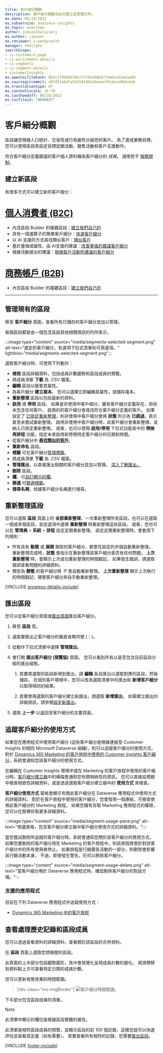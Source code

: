 ```yaml
---
title: 客戶細分概觀
description: 客戶細分概觀及如何建立並管理它們。
ms.date: 05/20/2022
ms.subservice: audience-insights
ms.topic: overview
author: JimsonChalissery
ms.author: jimsonc
ms.reviewer: v-wendysmith
manager: shellyha
searchScope:
- ci-customers-page
- ci-enrichment-details
- ci-segments
- ci-segment-details
- customerInsights
ms.openlocfilehash: 8b2c2f9b84bf8b7f37d1468b871946ecb3e6aa98
ms.sourcegitcommit: a97d31a647a5d259140a1baaeef8c6ea10b8cbde
ms.translationtype: HT
ms.contentlocale: zh-TW
ms.lasthandoff: 06/29/2022
ms.locfileid: "9050937"
---
```

# <a name="segments-overview"></a>客戶細分概觀

區段讓您根據人口統計、交易性或行為屬性分組您的客戶。 為了達成業務目標，您可以使用區段來設定目標促銷活動、銷售活動和客戶支援動作。

符合客戶細分定義篩選的客戶個人資料稱為客戶細分的 *成員*。 適用若干 [服務限制](/dynamics365/customer-insights/service-limits)。

## <a name="create-a-new-segment"></a>建立新區段

有很多方式可以建立新的客戶細分： 

# <a name="individual-consumers-b-to-c"></a>[個人消費者 (B2C)](#tab/b2c)

- 內含區段 Builder 的複雜區段：[建立我們自己的](segment-builder.md#create-a-new-segment) 
- 具有一個運算子的簡單客戶細分：[快速客戶細分](segment-builder.md#quick-segments) 
- 以 AI 支援的方式尋找類似客戶：[類似客戶](find-similar-customer-segments.md) 
- 基於量值或屬性，由 AI支援的建議：[改善量值的建議客戶細分](suggested-segments.md) 
- 根據活動提出的建議：[根據客戶活動所建議的客戶細分](suggested-segments-activity.md) 

# <a name="business-accounts-b-to-b"></a>[商務帳戶 (B2B)](#tab/b2b)

- 內含區段 Builder 的複雜區段：[建立我們自己的](segment-builder.md#create-a-new-segment)

---

## <a name="manage-existing-segments"></a>管理現有的區段

移至 **客戶細分** 頁面，查看所有已儲存的客戶細分並加以管理。

每個區段都是由一個包含區段其他相關資訊的列所表示。

:::image type="content" source="media/segments-selected-segment.png" alt-text="選定的客戶細分，有選項下拉式清單和可用選項。" lightbox="media/segments-selected-segment.png":::

選取客戶細分時，可使用下列動作：

- **檢視** 區段詳細資料，包括成員計數趨勢和區段成員的預覽。
- 將成員清單 **下載** 為 .CSV 檔案。
- **編輯** 區段以變更其屬性。
- 為客戶細分 **建立複本**。 您可以選擇立即編輯其屬性，或儲存複本。
- **重新整理** 區段以包括最新的資料。
- **啟用** 或 **停用** 區段。 如果是非使用中客戶細分，雖有客戶細分定義存在，但尚未包含任何客戶。 啟用的的客戶細分會尋找符合客戶細分定義的客戶。 如果設定了 [已排定重新整理](system.md#schedule-tab)，則非使用中客戶細分會將 **狀態** 列示為 **已跳過**，表示甚至未嘗試重新整理。 啟用非使用中客戶細分時，此客戶細分會重新整理，並納入已排定重新整理。
  或者，也可以使用 **啟用/停用** 下拉式功能表中的 **稍後再排程** 功能，指定未來啟用和停用特定客戶細分的日期和時間。
- 從客戶細分中 **[尋找類似的客戶](find-similar-customer-segments.md)**。
- **重新命名** 區段。
- **標籤** 可在客戶細分[管理標籤](work-with-tags-columns.md#manage-tags)。
- 將成員清單 **下載** 為 .CSV 檔案。
- **管理匯出**，以查看匯出相關的客戶細分並加以管理。 [深入了解匯出。](export-destinations.md)
- **刪除** 區段。
- **欄**，可[自訂顯示的欄](work-with-tags-columns.md#customize-columns)。
- **篩選** 可[篩選標籤](work-with-tags-columns.md#filter-on-tags)。
- **搜尋名稱**，依據客戶細分名稱進行搜尋。

## <a name="refresh-segments"></a>重新整理區段

您可以選取 **區段** 頁面上的 **全部重新整理**，一次重新整理所有區段，也可以在選取一個或多個區段，並從選項中選擇 **重新整理** 時重新整理這些區段。 或者，您也可以在 **管理員** > **系統** > **排程** 設定定期重新整理。 設定定期重新整理時，會套用下列規則：

- 所有具有 **動態** 或 **展開** 類型的客戶細分，都會在設定的步調自動重新整理。 重新整理完成時，**狀態** 會指示在重新整理該客戶細分是否有任何問題。 **上次重新整理** 時，會顯示上次成功重新整理的時間戳記。 如果發生錯誤，請選取錯誤查看問題的詳細資料。
- 類型為 **靜態** 的客戶細分將 *不* 會自動重新整理。 **上次重新整理** 顯示上次執行的時間戳記，靜態客戶細分來自手動重新整理。

[!INCLUDE [progress-details-include](includes/progress-details-pane.md)]

## <a name="export-segments"></a>匯出區段

您可以從客戶細分頁面或[匯出頁面](export-destinations.md)匯出客戶細分。 

1. 移至 **區段** 頁。

1. 選取要匯出之客戶細分的垂直省略符號 (&vellip;)。

1. 從動作下拉式清單中選擇 **管理匯出**。

1. 會打開 **匯出客戶細分 (預覽版)** 頁面。 您可以看到所有以是否包含目前區段分組的匯出組態。

   1. 若要將選取的區段新增到匯出，請 **編輯** 各自匯出以選取對應的區段，然後儲存。 在個別客戶環境中，您可以改為選取清單中的匯出和 **新增客戶細分** 以取得相同的結果。

   1. 若要使用選取的客戶細分建立新匯出，請選取 **新增匯出**。 如需建立匯出的詳細資訊，請參閱[設定新匯出](export-destinations.md#set-up-a-new-export)。

1. 選取 **上一步** 以返回至客戶細分的主要頁面。

## <a name="track-usage-of-a-segment"></a>追蹤客戶細分的使用方式

如果您在應用程式中使用客戶細分 (這些客戶細分是根據連接至 Customer Insights 的相同 Microsoft Dataverse 組織)，則可以追蹤客戶細分的使用方式。 對於 [Dynamics 365 Marketing 的客戶旅程中使用的 Customer Insights 客戶細分](/dynamics365/marketing/real-time-marketing-ci-profile)，系統會通知您該客戶細分的使用方式。

在編輯在 Customer Insights 環境中或在 Marketing 的客戶旅程中使用的客戶細分時，[客戶細分建立器](segment-builder.md)中的橫幅會通知您有關相依性的資訊。 您可以直接從標題中檢查相依性詳細資料，或是透過選取客戶細分建立器中的 **使用方式** 來檢查。

**客戶細分使用方式** 窗格會顯示有關此客戶細分在 Dataverse 應用程式中使用方式的詳細資料。 對於在客戶旅程中使用的客戶細分，您會發現一個連結，可檢查使用此客戶細分的 Marketing 旅程。 如果您擁有存取 Marketing 應用程式的權限，您可以在那裡存取更多詳細資料。

:::image type="content" source="media/segment-usage-pane.png" alt-text="側邊窗格，包含客戶細分建立器中客戶細分使用方式的詳細資料。":::

當您嘗試刪除所追蹤的客戶細分時，系統會通知您關於該客戶細分的使用方式。 如果您要刪除的客戶細分用在 Marketing 的客戶旅程中，則該旅程將會針對該客戶細分中的所有使用者停止。 如果旅程是行銷廣告活動的一部分，則刪除會影響該行銷活動本身。 不過，即使發生警告，仍可以刪除客戶細分。

:::image type="content" source="media/segment-usage-delete.png" alt-text="當客戶細分用於 Dataverse 應用程式時，確認刪除客戶細分的對話方塊。":::

### <a name="supported-apps"></a>支援的應用程式

目前在下列 Dataverse 應用程式中追蹤使用方式：

- [Dynamics 365 Marketing 中的客戶旅程](/dynamics365/marketing/real-time-marketing-ci-profile)

## <a name="view-processing-history-and-segment-members"></a>查看處理歷史記錄和區段成員

您可以透過查看資料的詳細資料，查看關於該區段的合併資料。

在 **區段** 頁面上選取您想檢閱的區段。

此頁面的上半部分包括趨勢圖形，其中會視覺化呈現成員計數的變化。 將游標移到資料點上方可查看特定日期的成員計數。

您可以更新視覺效果的時間範圍。

> [!div class="mx-imgBorder"]
> ![客戶細分時間範圍。](media/segment-time-range.png "區段時間範圍")

下半部分包含區段成員的清單。

> [!NOTE]
> 此清單中顯示的欄位是根據區段實體的屬性。
>
>此清單是相符區段成員的預覽，並顯示區段的前 100 個記錄，這樣您就可以快速評估並查看其定義（如有需要）。 若要查看所有相符的記錄，您需要[匯出區段](export-destinations.md)。

[!INCLUDE [footer-include](includes/footer-banner.md)]
